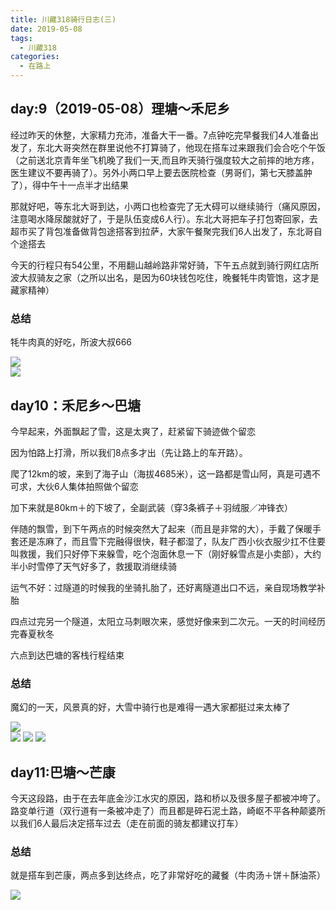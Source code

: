 ```yaml
---
title: 川藏318骑行日志(三)
date: 2019-05-08
tags:
  - 川藏318
categories:
  - 在路上
---
```


## day:9（2019-05-08）理塘～禾尼乡

经过昨天的休整，大家精力充沛，准备大干一番。7点钟吃完早餐我们4人准备出发了，东北大哥突然在群里说他不打算骑了，他现在搭车过来跟我们会合吃个午饭（之前送北京青年坐飞机晚了我们一天,而且昨天骑行强度较大之前摔的地方疼，医生建议不要再骑了）。另外小两口早上要去医院检查（男哥们，第七天膝盖肿了），得中午十一点半才出结果

那就好吧，等东北大哥到达，小两口也检查完了无大碍可以继续骑行（痛风原因，注意喝水降尿酸就好了，于是队伍变成6人行）。东北大哥把车子打包寄回家，去超市买了背包准备做背包途搭客到拉萨，大家午餐聚完我们6人出发了，东北哥自个途搭去

今天的行程只有54公里，不用翻山越岭路非常好骑，下午五点就到骑行网红店所波大叔骑友之家（之所以出名，是因为60块钱包吃住，晚餐牦牛肉管饱，这才是藏家精神）

### 总结
牦牛肉真的好吃，所波大叔666

![](http://fublog.oss-cn-shenzhen.aliyuncs.com/20190510-b74d960e1cd94355a7b813a0f15108ba.png)  
![](http://fublog.oss-cn-shenzhen.aliyuncs.com/20190510-1c859080e4c041179b81469de0e5150d.png)  

## day10：禾尼乡～巴塘

今早起来，外面飘起了雪，这是太爽了，赶紧留下骑迹做个留恋

因为怕路上打滑，所以我们8点多才出（先让路上的车开路）。

爬了12km的坡，来到了海子山（海拔4685米），这一路都是雪山阿，真是可遇不可求，大伙6人集体拍照做个留恋

加下来就是80km＋的下坡了，全副武装（穿3条裤子＋羽绒服／冲锋衣）

伴随的飘雪，到下午两点的时候突然大了起来（而且是非常的大），手戴了保暖手套还是冻麻了，而且雪下完融得很快，鞋子都湿了，队友广西小伙衣服少扛不住要叫救援，我们只好停下来躲雪，吃个泡面休息一下（刚好躲雪点是小卖部），大约半小时雪停了天气好多了，救援取消继续骑

运气不好：过隧道的时候我的坐骑扎胎了，还好离隧道出口不远，亲自现场教学补胎

四点过完另一个隧道，太阳立马刺眼次来，感觉好像来到二次元。一天的时间经历完春夏秋冬

六点到达巴塘的客栈行程结束

### 总结
魔幻的一天，风景真的好，大雪中骑行也是难得一遇大家都挺过来太棒了

![](http://fublog.oss-cn-shenzhen.aliyuncs.com/20190510-e4cf2e7e6ab341b0bf363ca44feddefe.png)  
![](http://fublog.oss-cn-shenzhen.aliyuncs.com/20190510-a1409f71297e4af3ad04dee926764317.png)
![](http://fublog.oss-cn-shenzhen.aliyuncs.com/20190510-af69a73190dc439e8eaf6b16cc90bad1.png)
![](http://fublog.oss-cn-shenzhen.aliyuncs.com/20190510-4bb9176a215f47b5981a3bc88d8c4234.jpg)  

## day11:巴塘～芒康

今天这段路，由于在去年底金沙江水灾的原因，路和桥以及很多屋子都被冲垮了。路变单行道（双行道有一条被冲走了）而且都是碎石泥土路，崎岖不平各种颠婆所以我们6人最后决定搭车过去（走在前面的骑友都建议打车）

### 总结
就是搭车到芒康，两点多到达终点，吃了非常好吃的藏餐（牛肉汤＋饼＋酥油茶）

![](http://fublog.oss-cn-shenzhen.aliyuncs.com/20190520-acc4b171cbf543f5bf2e5cd7702213c7.jpg)